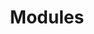 ---
title: Modules
description: Testcontainers modules are preconfigured implementations of various dependencies that make writing your tests even easier!
languages:
  - java
  - go
  - dotnet
  - nodejs
  - python
  - rust
---